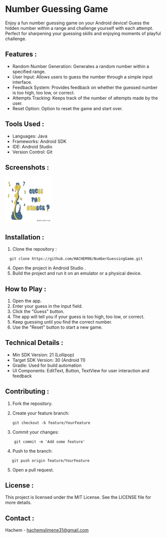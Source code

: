 # Number Guessing Game
Enjoy a fun number guessing game on your Android device! Guess the hidden number within a range and challenge yourself with each attempt. Perfect for sharpening your guessing skills and enjoying moments of playful challenge. 
## Features : 
- Random Number Generation: Generates a random number within a specified range.
- User Input: Allows users to guess the number through a simple input interface.
- Feedback System: Provides feedback on whether the guessed number is too high, too low, or correct.
- Attempts Tracking: Keeps track of the number of attempts made by the user.
- Reset Option: Option to reset the game and start over.
## Tools Used :
- Languages: Java
- Frameworks: Android SDK
- IDE: Android Studio
- Version Control: Git
## Screenshots :
<div>
  <img src="app/src/main/res/drawable/img.png" width="150" height="150">
</div>

## Installation :
1. Clone the repository :
~~~
  git clone https://github.com/HACHEM98/NumberGuessingGame.git
~~~~
4. Open the project in Android Studio .
5. Build the project and run it on an emulator or a physical device.  
## How to Play :
1. Open the app.
2. Enter your guess in the input field.
3. Click the "Guess" button.
4. The app will tell you if your guess is too high, too low, or correct.
5. Keep guessing until you find the correct number.
6. Use the "Reset" button to start a new game.
## Technical Details :
- Min SDK Version: 21 (Lollipop)
- Target SDK Version: 30 (Android 11)
- Gradle: Used for build automation
- UI Components: EditText, Button, TextView for user interaction and feedback
## Contributing :
1. Fork the repository.
   
2. Create your feature branch:
   ~~~
   git checkout -b feature/YourFeature
   ~~~~
3. Commit your changes:
~~~
    git commit -m 'Add some feature'
~~~~
4. Push to the branch:
~~~~
   git push origin feature/YourFeature
~~~~
5. Open a pull request.
## License :
This project is licensed under the MIT License. See the LICENSE file for more details.
## Contact :
Hachem - hachemslimene31@gmail.com   
       
